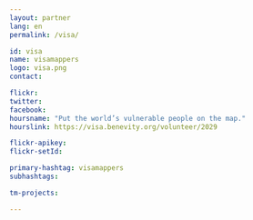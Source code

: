 ```yaml
---
layout: partner
lang: en
permalink: /visa/

id: visa
name: visamappers
logo: visa.png
contact:

flickr:
twitter:
facebook:
hoursname: "Put the world’s vulnerable people on the map."
hourslink: https://visa.benevity.org/volunteer/2029

flickr-apikey:
flickr-setId:

primary-hashtag: visamappers
subhashtags:

tm-projects:

---
```

